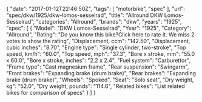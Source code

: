 {
    "date": "2017-01-12T22:46:50Z",
    "tags": [
        "motorbike",
        "spec"
    ],
    "url": "spec\/dkw\/1925\/dkw-lomos-sesselrad",
    "title": "Allround DKW Lomos-Sesselrad",
    "categories": "Allround",
    "brands": "dkw",
    "years": "1925",
    "spec": [
        {
            "Model": "DKW Lomos-Sesselrad",
            "Year": "1925",
            "Category": "Allround",
            "Rating": "Do you know this bike?Click here to rate it. We miss 2 votes to show the rating",
            "Displacement, ccm": "142.50",
            "Displacement, cubic inches": "8.70",
            "Engine type": "Single cylinder, two-stroke",
            "Top speed, km\/h": "60.0",
            "Top speed, mph": "37.3",
            "Bore x stroke, mm": "55.0 x 60.0",
            "Bore x stroke, inches": "2.2 x 2.4",
            "Fuel system": "Carburettor",
            "Frame type": "Cast magnesium frame",
            "Rear suspension": "Swingarm",
            "Front brakes": "Expanding brake (drum brake)",
            "Rear brakes": "Expanding brake (drum brake)",
            "Wheels": "Spoked",
            "Seat": "Solo seat",
            "Dry weight, kg": "52.0",
            "Dry weight, pounds": "114.6",
            "Related bikes": "List related bikes for comparison of specs"
        }
    ]
}